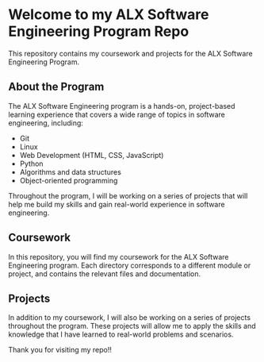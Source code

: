 # Welcome to my ALX Software Engineering Program Repo

This repository contains my coursework and projects for the ALX Software Engineering Program.

## About the Program

The ALX Software Engineering program is a hands-on, project-based learning experience that covers a wide range of topics in software engineering, including:

- Git
- Linux
- Web Development (HTML, CSS, JavaScript)
- Python
- Algorithms and data structures
- Object-oriented programming

Throughout the program, I will be working on a series of projects that will help me build my skills and gain real-world experience in software engineering.

## Coursework

In this repository, you will find my coursework for the ALX Software Engineering program. Each directory corresponds to a different module or project, and contains the relevant files and documentation.

## Projects

In addition to my coursework, I will also be working on a series of projects throughout the program. These projects will allow me to apply the skills and knowledge that I have learned to real-world problems and scenarios.

Thank you for visiting my repo!!
